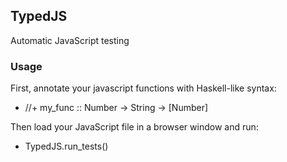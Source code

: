 ## TypedJS

Automatic JavaScript testing

### Usage

First, annotate your javascript functions with Haskell-like syntax:

+ //+ my_func :: Number -> String -> [Number]
  
Then load your JavaScript file in a browser window and run:

+ TypedJS.run_tests()
